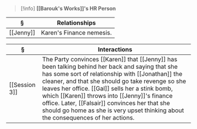 >[!info] 
>**[[Barouk's Works]]'s HR Person**

| § | Relationships |
| ---- | ---- |
| [[Jenny]] | Karen's Finance nemesis. |

| § | Interactions |
| ---- | ---- |
| [[Session 3]] | The Party convinces [[Karen]] that [[Jenny]] has been talking behind her back and saying that she has some sort of relationship with [[Jonathan]] the cleaner, and that she should go take revenge so she leaves her office. [[Gal]] sells her a stink bomb, which [[Karen]] throws into [[Jenny]]'s finance office. Later, [[Falsair]] convinces her that she should go home as she is very upset thinking about the consequences of her actions. |